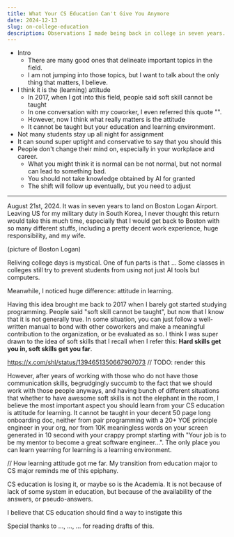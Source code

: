 ```yaml
---
title: What Your CS Education Can't Give You Anymore
date: 2024-12-13
slug: on-college-education
description: Observations I made being back in college in seven years.
---
```

- Intro
	- There are many good ones that delineate important topics in the field. 
	- I am not jumping into those topics, but I want to talk about the only thing that matters, I believe. 
- I think it is the (learning) attitude
	- In 2017, when I got into this field, people said soft skill cannot be taught
	- In one conversation with my coworker, I even referred this quote "".
	- However, now I think what really matters is the attitude
	- It cannot be taught but your education and learning environment. 
- Not many students stay up all night for assignment
- It can sound super uptight and conservative to say that you should this
- People don't change their mind on, especially in your workplace and career. 
	- What you might think it is normal can be not normal, but not normal can lead to something bad. 
	- You should not take knowledge obtained by AI for granted
	- The shift will follow up eventually, but you need to adjust 

---

August 21st, 2024. It was in seven years to land on Boston Logan Airport. Leaving US for my military duty in South Korea, I never thought this return would take this much time, especially that I would get back to Boston with so many different stuffs, including a pretty decent work experience, huge responsibility, and my wife. 

(picture of Boston Logan)

Reliving college days is mystical. One of fun parts is that ... Some classes in colleges still try to prevent students from using not just AI tools but computers. 

Meanwhile, I noticed huge difference: attitude in learning. 

Having this idea brought me back to 2017 when I barely got started studying programming. People said "soft skill cannot be taught", but now that I know that it is not generally true. In some situation, you can just follow a well-written manual to bond with other coworkers and make a meaningful contribution to the organization, or be evaluated as so. I think I was super drawn to the idea of soft skills that I recall when I refer this: **Hard skills get you in, soft skills get you far**. 

https://x.com/shl/status/1394651350667907073 
// TODO: render this 

However, after years of working with those who do not have those communication skills, begrudgingly succumb to the fact that we should work with those people anyways, and having bunch of different situations that whether to have awesome soft skills is not the elephant in the room, I believe the most important aspect you should learn from your CS education is attitude for learning. It cannot be taught in your decent 50 page long onboarding doc, neither from pair programming with a 20+ YOE principle engineer in your org, nor from 10K meaningless words on your screen generated in 10 second with your crappy prompt starting with "Your job is to be my mentor to become a great software engineer...". The only place you can learn yearning for learning is a learning environment. 

// How learning attitude got me far.
My transition from education major to CS major reminds me of this epiphany.

CS education is losing it, or maybe so is the Academia. It is not because of lack of some system in education, but because of the availability of the answers, or pseudo-answers.


I believe that CS education should find a way to instigate this 

Special thanks to ..., ..., ... for reading drafts of this. 